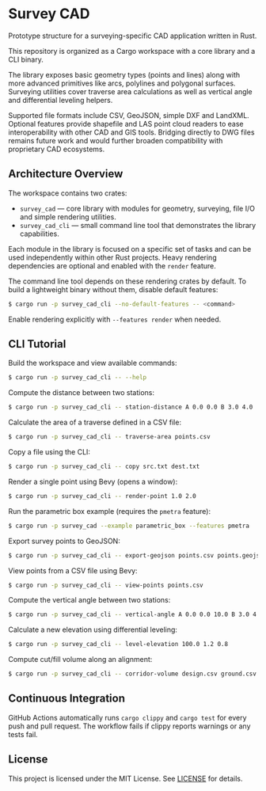 # Survey CAD

Prototype structure for a surveying-specific CAD application written in Rust.

This repository is organized as a Cargo workspace with a core library and a CLI
binary.

The library exposes basic geometry types (points and lines) along with more
advanced primitives like arcs, polylines and polygonal surfaces. Surveying
utilities cover traverse area calculations as well as vertical angle and
differential leveling helpers.

Supported file formats include CSV, GeoJSON, simple DXF and LandXML. Optional
features provide shapefile and LAS point cloud readers to ease interoperability
with other CAD and GIS tools.
Bridging directly to DWG files remains future work and would further broaden
compatibility with proprietary CAD ecosystems.

## Architecture Overview

The workspace contains two crates:

- `survey_cad` &mdash; core library with modules for geometry, surveying, file I/O and simple rendering utilities.
- `survey_cad_cli` &mdash; small command line tool that demonstrates the library capabilities.

Each module in the library is focused on a specific set of tasks and can be used
independently within other Rust projects. Heavy rendering dependencies are
optional and enabled with the `render` feature.

The command line tool depends on these rendering crates by default. To build a
lightweight binary without them, disable default features:

```bash
$ cargo run -p survey_cad_cli --no-default-features -- <command>
```
Enable rendering explicitly with `--features render` when needed.

## CLI Tutorial

Build the workspace and view available commands:

```bash
$ cargo run -p survey_cad_cli -- --help
```

Compute the distance between two stations:

```bash
$ cargo run -p survey_cad_cli -- station-distance A 0.0 0.0 B 3.0 4.0
```

Calculate the area of a traverse defined in a CSV file:

```bash
$ cargo run -p survey_cad_cli -- traverse-area points.csv
```

Copy a file using the CLI:

```bash
$ cargo run -p survey_cad_cli -- copy src.txt dest.txt
```

Render a single point using Bevy (opens a window):

```bash
$ cargo run -p survey_cad_cli -- render-point 1.0 2.0
```

Run the parametric box example (requires the `pmetra` feature):

```bash
$ cargo run -p survey_cad --example parametric_box --features pmetra
```

Export survey points to GeoJSON:

```bash
$ cargo run -p survey_cad_cli -- export-geojson points.csv points.geojson
```

View points from a CSV file using Bevy:

```bash
$ cargo run -p survey_cad_cli -- view-points points.csv
```

Compute the vertical angle between two stations:

```bash
$ cargo run -p survey_cad_cli -- vertical-angle A 0.0 0.0 10.0 B 3.0 4.0 14.0
```

Calculate a new elevation using differential leveling:

```bash
$ cargo run -p survey_cad_cli -- level-elevation 100.0 1.2 0.8
```

Compute cut/fill volume along an alignment:

```bash
$ cargo run -p survey_cad_cli -- corridor-volume design.csv ground.csv halign.csv valign.csv 10.0 --interval 10.0 --offset-step 1.0
```

## Continuous Integration

GitHub Actions automatically runs `cargo clippy` and `cargo test` for every push
and pull request. The workflow fails if clippy reports warnings or any tests
fail.

## License

This project is licensed under the MIT License. See [LICENSE](LICENSE) for details.
